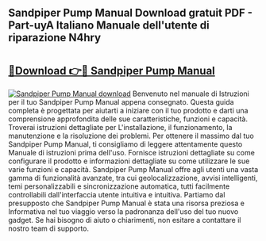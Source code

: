 ## Sandpiper Pump Manual Download gratuit PDF - Part-uyA Italiano Manuale dell'utente di riparazione N4hry

# <h2><a href="http://dfevqhj.blite.top/?on=Sandpiper+Pump+Manual">🔗Download 👉🔴 Sandpiper Pump Manual</a></h2>

[![Sandpiper Pump Manual download](https://i.imgur.com/lujVjoI.png)](http://dfevqhj.blite.top/?on=Sandpiper+Pump+Manual)
Benvenuto nel manuale di Istruzioni per il tuo Sandpiper Pump Manual appena consegnato. Questa guida completa è progettata per aiutarti a iniziare con il tuo prodotto e darti una comprensione approfondita delle sue caratteristiche, funzioni e capacità. Troverai istruzioni dettagliate per L'installazione, il funzionamento, la manutenzione e la risoluzione dei problemi. Per ottenere il massimo dal tuo Sandpiper Pump Manual, ti consigliamo di leggere attentamente questo Manuale di istruzioni prima dell'uso. Fornisce istruzioni dettagliate su come configurare il prodotto e informazioni dettagliate su come utilizzare le sue varie funzioni e capacità. Sandpiper Pump Manual offre agli utenti una vasta gamma di funzionalità avanzate, tra cui geolocalizzazione, avvisi intelligenti, temi personalizzabili e sincronizzazione automatica, tutti facilmente controllabili dall'interfaccia utente intuitiva e intuitiva. Partiamo dal presupposto che Sandpiper Pump Manual è stata una risorsa preziosa e Informativa nel tuo viaggio verso la padronanza dell'uso del tuo nuovo gadget. Se hai bisogno di aiuto o chiarimenti, non esitare a contattare il nostro team di supporto.
